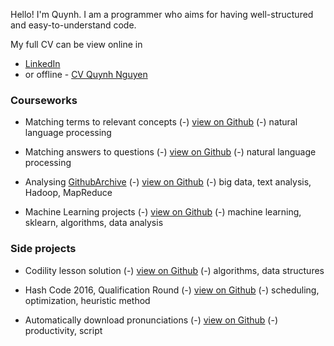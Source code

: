Hello! I'm Quynh. I am a programmer who aims for having well-structured and easy-to-understand code.

My full CV can be view online in 
- [LinkedIn](https://www.linkedin.com/in/quynh1nguyen)
- or offline - [CV Quynh Nguyen](https://github.com/npxquynh/npxquynh.github.io/blob/master/files/QuynhNguyenResume.pdf)

### Courseworks
- Matching terms to relevant concepts (-) [view on Github](https://github.com/npxquynh/LUS-project2) (-) natural language processing

- Matching answers to questions (-) [view on Github](https://github.com/npxquynh/LUS_project3) (-) natural language processing

- Analysing [GithubArchive](https://www.githubarchive.org/) (-) [view on Github](https://github.com/npxquynh/data-information-integration) (-) big data, text analysis, Hadoop, MapReduce

- Machine Learning projects (-) [view on Github](https://github.com/npxquynh/machine-learning-trento) (-) machine learning, sklearn, algorithms, data analysis

### Side projects
- Codility lesson solution (-) [view on Github](https://github.com/npxquynh/codility) (-) algorithms, data structures

- Hash Code 2016, Qualification Round (-) [view on Github](https://github.com/npxquynh/best_team_ever/tree/master) (-) scheduling, optimization, heuristic method

- Automatically download pronunciations (-) [view on Github](https://github.com/npxquynh/learning_languages) (-) productivity, script
